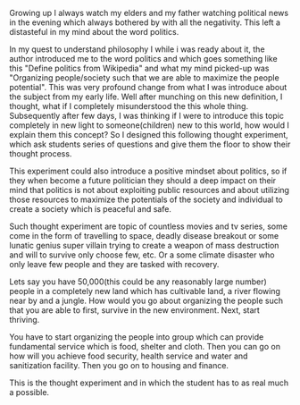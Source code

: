 
Growing up I always watch my elders and my father watching political news in the evening which always bothered by with all the negativity. This left a distasteful in my mind about the word politics.

In my quest to understand philosophy I while i was ready about it, the author introduced me to the word politics and which goes something like this "Define politics from Wikipedia" and what my mind picked-up was "Organizing people/society such that we are able to maximize the people potential". This was very profound change from what I was introduce about the subject from my early life. Well after munching on this new definition, I thought, what if I completely misunderstood the this whole thing. Subsequently after few days, I was thinking if I were to introduce this topic completely in new light to someone(children) new to this world, how would I explain them this concept? So I designed this following thought experiment, which ask students series of questions and give them the floor to show their thought process.

This experiment could also introduce a positive mindset about politics, so if they when become a future politician they should a deep impact on their mind that politics is not about exploiting public resources and about utilizing those resources to maximize the potentials of the society and individual to create a society which is peaceful and safe.

Such thought experiment are topic of countless movies and tv series, some come in the form of travelling to space, deadly disease breakout or some lunatic genius super villain trying to create a weapon of mass destruction and will to survive only choose few, etc. Or a some climate disaster who only leave few people and they are tasked with recovery.

Lets say you have 50,000(this could be any reasonably large number) people in a completely new land which has cultivable land, a river flowing near by and a jungle. How would you go about organizing the people such that you are able to first, survive in the new environment. Next, start thriving.

You have to start organizing the people into group which can provide fundamental service which is food, shelter and cloth. Then you can go on how will you achieve food security, health service and water and sanitization facility. Then you go on to housing and finance. 

This is the thought experiment and in which the student has to as real much a possible.